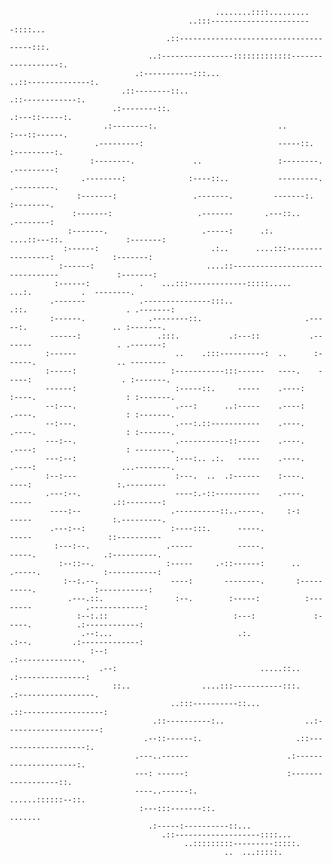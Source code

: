                                                                                                                          
                                                                                                                         
                                                                                                                         
                                                                                                                         
                                                  ........::::.........                                                  
                                            ..:::-----------------------::::...                                          
                                       .::-------------------------------------:::.                                      
                                   ..:----------------:::::::::::::------------------:.                                  
                                .:-----------:::...                   ..::--------------:.                               
                             .::--------::..                                .::------------:.                            
                           .:--------::.                                         .:---::-----:.                          
                         .:--------:.                           ..                  :---::------.                        
                       .---------:                              -----::.               :---------:.                      
                      :--------.             ..                 :--------.               .---------:                     
                    .--------:              :----::..           ---------.                 .---------.                   
                   :-------:                 .-------.         -------:.                     :--------.                  
                  :-------:                   .-------       .---::..                         .--------:                 
                 :-------.                     .-----:      .:.       ....::---::.              :-------:                
                :------:                         .:..      ....:::-----------------:             :-------:               
               :------:                         ....::-------------------------------             :-------:              
              :------:           .    ...:::-------------:::::.....             ...:.           .  --------.             
             .-------            .---------------:::..                 .::.                      . .-------:             
             :------.              .--------::.                       .-----:.                   .. :-------.            
             ------:                 .:::.           .:---::           .-------                   . .-------:            
            :------                      ..    .:::----------:  ..      :------.                  .. --------            
            :-----:                     :-----------:::------   ----.    -----:                    . :-------.           
            ------:                      :-----::.     -----    .----:   :----.                    : :-------.           
            --:---.                      .---:      ..:-----    .----:   .----.                    : :-------.           
            --:---.                      .---:.::-----------    .----.   .----.                    : :-------.           
            ---:--.                      .-----------::-----    .----.   .----:                    : --------.           
            ---:--:                      :---:.. .:.   -----    .----.   .----:                   ...--------.           
            :--:---                      :---.  ..  .:------    :----.    ----:                   :.---------            
            .---:--.                     ----:.-::----------    .----.    -----                  .::--------:            
             ----:--                    .----------::..-----.     :-:     -----                  :.---------.            
             .---:--:                   :----:::.      -----.             -----                 ::----------             
              :---:--.                 .-----          -----.             -----.               .:----------.             
               :--::--.                :-----     .-::------:      ..    .-----.              :-----------:              
                :--:.--.                ----:       --------.       :----------.             :-----------:               
                 .---.::.                :--.        :-----:          :--------            .------------:                
                   :--:.::                            :---:             :-----.          .:------------:                 
                    .--:...                            .:.               .:--.         .:-------------:                  
                      :--:                                                           .:--------------.                   
                        .--:                                .....::..             .:---------------:                     
                           ::..                ....:::-----------:::.          .:-----------------.                      
                                        ..:::----------::...               .::------------------:                        
                                    .::----------:..                  ..:---------------------:                          
                                  .--::------:.                     .::--------------------:.                            
                                .---..------                      .:---------------------:.                              
                                ---: ------:                      :------------------::.                                 
                                ----..------:.                     ......::::::--::.                                     
                                 :---:::-------::.                      .......                                          
                                   .:-----:----------::...                                                               
                                      .::-------------------::::...                                                      
                                           ..:::::::::---------:::::.                                                    
                                                    ..  ...:::::.                                                        
                                                                                                                         
                                                                                                                         
                                                                                                                         
                                                                                                                         
